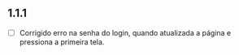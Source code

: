 ## 1.1.1
- [ ] Corrigido erro na senha do login, quando atualizada a página e pressiona a primeira tela.
